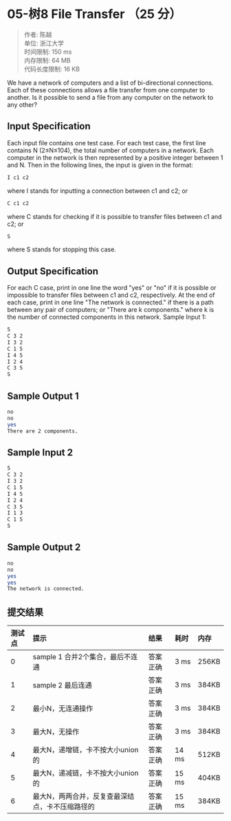 # 05-树8 File Transfer （25 分）

>作者: 陈越</br>
单位: 浙江大学</br>
时间限制: 150 ms</br>
内存限制: 64 MB</br>
代码长度限制: 16 KB

We have a network of computers and a list of bi-directional connections. Each of these connections allows a file transfer from one computer to another. Is it possible to send a file from any computer on the network to any other?

## Input Specification

Each input file contains one test case. For each test case, the first line contains N (2≤N≤10​4​​), the total number of computers in a network. Each computer in the network is then represented by a positive integer between 1 and N. Then in the following lines, the input is given in the format:

```bash
I c1 c2
```  

where I stands for inputting a connection between c1 and c2; or

```bash
C c1 c2    
```

where C stands for checking if it is possible to transfer files between c1 and c2; or

```bash
S
```

where S stands for stopping this case.

## Output Specification

For each C case, print in one line the word "yes" or "no" if it is possible or impossible to transfer files between c1 and c2, respectively. At the end of each case, print in one line "The network is connected." if there is a path between any pair of computers; or "There are k components." where k is the number of connected components in this network.
Sample Input 1:

```bash
5
C 3 2
I 3 2
C 1 5
I 4 5
I 2 4
C 3 5
S
```

## Sample Output 1

```bash
no
no
yes
There are 2 components.
```

## Sample Input 2

```bash
5
C 3 2
I 3 2
C 1 5
I 4 5
I 2 4
C 3 5
I 1 3
C 1 5
S
```

## Sample Output 2

```bash
no
no
yes
yes
The network is connected.
```

## 提交结果

|测试点|提示|结果|耗时|内存|
|:---|:---|:---|:---|:---|
0|sample 1 合并2个集合，最后不连通|答案正确|3 ms|256KB
1|sample 2 最后连通|答案正确|3 ms|384KB
2|最小N，无连通操作|答案正确|3 ms|384KB
3|最大N，无操作|答案正确|3 ms|384KB
4|最大N，递增链，卡不按大小union的|答案正确|14 ms|512KB
5|最大N，递减链，卡不按大小union的|答案正确|15 ms|404KB
6|最大N，两两合并，反复查最深结点，卡不压缩路径的|答案正确|15 ms|384KB